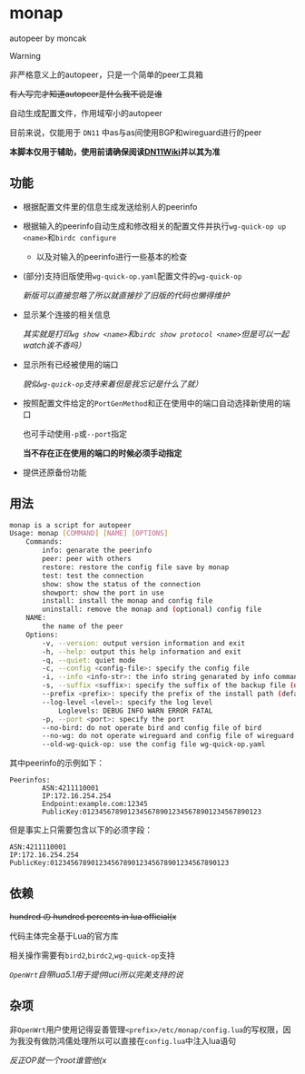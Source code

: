 # monap

autopeer by moncak

> [!WARNING]
>
> 非严格意义上的autopeer，只是一个简单的peer工具箱

~~有人写完才知道autopeer是什么我不说是谁~~

自动生成配置文件，作用域窄小的autopeer

目前来说，仅能用于 `DN11` 中as与as间使用BGP和wireguard进行的peer

**本脚本仅用于辅助，使用前请确保阅读[DN11Wiki](https://dn11.top/)并以其为准**

## 功能

* 根据配置文件里的信息生成发送给别人的peerinfo

* 根据输入的peerinfo自动生成和修改相关的配置文件并执行`wg-quick-op up <name>`和`birdc configure`

  * 以及对输入的peerinfo进行一些基本的检查

* (部分)支持旧版使用`wg-quick-op.yaml`配置文件的`wg-quick-op`

  *新版可以直接忽略了所以就直接抄了旧版的代码也懒得维护*

* 显示某个连接的相关信息

  *其实就是打印`wg show <name>`和`birdc show protocol <name>`但是可以一起watch诶不香吗）*

* 显示所有已经被使用的端口

  *貌似`wg-quick-op`支持来着但是我忘记是什么了就）*

* 按照配置文件给定的`PortGenMethod`和正在使用中的端口自动选择新使用的端口

  也可手动使用`-p`或`--port`指定

  **当不存在正在使用的端口的时候必须手动指定**

* 提供还原备份功能

## 用法

```bash
monap is a script for autopeer
Usage: monap [COMMAND] [NAME] [OPTIONS]
    Commands:
        info: genarate the peerinfo
        peer: peer with others
        restore: restore the config file save by monap
        test: test the connection
        show: show the status of the connection
        showport: show the port in use
        install: install the monap and config file
        uninstall: remove the monap and (optional) config file
    NAME:
        the name of the peer
    Options:
        -v, --version: output version information and exit
        -h, --help: output this help information and exit
        -q, --quiet: quiet mode
        -c, --config <config-file>: specify the config file
        -i, --info <info-str>: the info string genarated by info command
        -s, --suffix <suffix>: specify the suffix of the backup file (default: bak)
        --prefix <prefix>: specify the prefix of the install path (default: /)
        --log-level <level>: specify the log level
            Loglevels: DEBUG INFO WARN ERROR FATAL
        -p, --port <port>: specify the port
        --no-bird: do not operate bird and config file of bird
        --no-wg: do not operate wireguard and config file of wireguard
        --old-wg-quick-op: use the config file wg-quick-op.yaml
```
其中peerinfo的示例如下：
```
Peerinfos:
        ASN:4211110001
        IP:172.16.254.254
        Endpoint:example.com:12345
        PublicKey:01234567890123456789012345678901234567890123
```
但是事实上只需要包含以下的必须字段：
```
ASN:4211110001
IP:172.16.254.254
PublicKey:01234567890123456789012345678901234567890123
```

## 依赖

~~hundred の hundred percents in lua official(x~~

代码主体完全基于Lua的官方库

相关操作需要有`bird2`,`birdc2`,`wg-quick-op`支持

*`OpenWrt`自带lua5.1用于提供luci所以完美支持的说*

## 杂项

非`OpenWrt`用户使用记得妥善管理`<prefix>/etc/monap/config.lua`的写权限，因为我没有做防鸿儒处理所以可以直接在`config.lua`中注入lua语句

*反正OP就一个root谁管他(x*